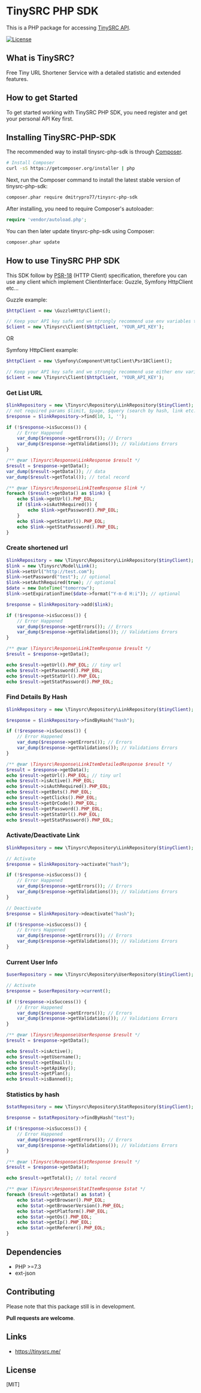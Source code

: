 # TinySRC PHP SDK

This is a PHP package for accessing [TinySRC API](http://api.tinysrc.me/).

[![License](https://img.shields.io/badge/License-MIT-blue.svg)](https://opensource.org/licenses/MIT)

## What is TinySRC?

Free Tiny URL Shortener Service with a detailed statistic and extended features.

## How to get Started

To get started working with TinySRC PHP SDK, you need register and get your personal API Key first.  

## Installing TinySRC-PHP-SDK

The recommended way to install tinysrc-php-sdk is through
[Composer](http://getcomposer.org).

```bash
# Install Composer
curl -sS https://getcomposer.org/installer | php
```

Next, run the Composer command to install the latest stable version of tinysrc-php-sdk:

```bash
composer.phar require dmitrypro77/tinysrc-php-sdk
```

After installing, you need to require Composer's autoloader:

```php
require 'vendor/autoload.php';
```

You can then later update tinysrc-php-sdk using Composer:

 ```bash
composer.phar update
 ```

## How to use TinySRC PHP SDK

This SDK follow by [PSR-18](https://www.php-fig.org/psr/psr-18/) (HTTP Client) specification, therefore you can use any client which implement ClientInterface: Guzzle, Symfony HttpClient etc...

Guzzle example:
```php
$httpClient = new \GuzzleHttp\Client();

// Keep your API key safe and we strongly recommend use env variables to store api key
$client = new \Tinysrc\Client($httpClient, 'YOUR_API_KEY'); 
```

OR

Symfony HttpClient example:
```php
$httpClient = new \Symfony\Component\HttpClient\Psr18Client();

// Keep your API key safe and we strongly recommend use either env variables or database to store api key
$client = new \Tinysrc\Client($httpClient, 'YOUR_API_KEY'); 
```

### Get List URL

```php
$linkRepository = new \Tinysrc\Repository\LinkRepository($tinyClient);
// not required params $limit, $page, $query (search by hash, link etc...)
$response = $linkRepository->find(10, 1, '');

if (!$response->isSuccess()) {
    // Error Happened
    var_dump($response->getErrors()); // Errors
    var_dump($response->getValidations()); // Validations Errors
}

/** @var \Tinysrc\Response\LinkResponse $result */
$result = $response->getData();
var_dump($result->getData()); // data
var_dump($result->getTotal()); // total record

/** @var \Tinysrc\Response\LinkItemResponse $link */
foreach ($result->getData() as $link) {
    echo $link->getUrl().PHP_EOL;
    if ($link->isAuthRequired()) {
        echo $link->getPassword().PHP_EOL;
    }
    echo $link->getStatUrl().PHP_EOL;
    echo $link->getStatPassword().PHP_EOL;
}
```

### Create shortened url

```php
$linkRepository = new \Tinysrc\Repository\LinkRepository($tinyClient);
$link = new \Tinysrc\Model\Link();
$link->setUrl("http://test.com");
$link->setPassword("test"); // optional
$link->setAuthRequired(true); // optional
$date = new DateTime("tomorrow");
$link->setExpirationTime($date->format("Y-m-d H:i")); // optional

$response = $linkRepository->add($link);

if (!$response->isSuccess()) {
    // Error Happened
    var_dump($response->getErrors()); // Errors
    var_dump($response->getValidations()); // Validations Errors
}

/** @var \Tinysrc\Response\LinkItemResponse $result */
$result = $response->getData();

echo $result->getUrl().PHP_EOL; // tiny url
echo $result->getPassword().PHP_EOL;
echo $result->getStatUrl().PHP_EOL;
echo $result->getStatPassword().PHP_EOL;
```

### Find Details By Hash

```php
$linkRepository = new \Tinysrc\Repository\LinkRepository($tinyClient);

$response = $linkRepository->findByHash("hash");

if (!$response->isSuccess()) {
    // Error Happened
    var_dump($response->getErrors()); // Errors
    var_dump($response->getValidations()); // Validations Errors
}

/** @var \Tinysrc\Response\LinkItemDetailedResponse $result */
$result = $response->getData();
echo $result->getUrl().PHP_EOL; // tiny url
echo $result->isActive().PHP_EOL;
echo $result->isAuthRequired().PHP_EOL;
echo $result->getBots().PHP_EOL;
echo $result->getClicks().PHP_EOL;
echo $result->getQrCode().PHP_EOL;
echo $result->getPassword().PHP_EOL;
echo $result->getStatUrl().PHP_EOL;
echo $result->getStatPassword().PHP_EOL;
```


### Activate/Deactivate Link

```php
$linkRepository = new \Tinysrc\Repository\LinkRepository($tinyClient);

// Activate
$response = $linkRepository->activate("hash");

if (!$response->isSuccess()) {
    // Error Happened
    var_dump($response->getErrors()); // Errors
    var_dump($response->getValidations()); // Validations Errors
}

// Deactivate
$response = $linkRepository->deactivate("hash");

if (!$response->isSuccess()) {
    // Errors Happened
    var_dump($response->getErrors()); // Errors
    var_dump($response->getValidations()); // Validations Errors
}
```

### Current User Info

```php
$userRepository = new \Tinysrc\Repository\UserRepository($tinyClient);

// Activate
$response = $userRepository->current();

if (!$response->isSuccess()) {
    // Error Happened
    var_dump($response->getErrors()); // Errors
    var_dump($response->getValidations()); // Validations Errors
}

/** @var \Tinysrc\Response\UserResponse $result */
$result = $response->getData();

echo $result->isActive();
echo $result->getUsername();
echo $result->getEmail();
echo $result->getApiKey();
echo $result->getPlan();
echo $result->isBanned();
```


### Statistics by hash

```php
$statRepository = new \Tinysrc\Repository\StatRepository($tinyClient);

$response = $statRepository->findByHash("test");

if (!$response->isSuccess()) {
    // Error Happened
    var_dump($response->getErrors()); // Errors
    var_dump($response->getValidations()); // Validations Errors
}

/** @var \Tinysrc\Response\StatResponse $result */
$result = $response->getData();

echo $result->getTotal(); // total record

/** @var \Tinysrc\Response\StatItemResponse $stat */
foreach ($result->getData() as $stat) {
    echo $stat->getBrowser().PHP_EOL;
    echo $stat->getBrowserVersion().PHP_EOL;
    echo $stat->getPlatform().PHP_EOL;
    echo $stat->getOs().PHP_EOL;
    echo $stat->getIp().PHP_EOL;
    echo $stat->getReferer().PHP_EOL;
}

```

## Dependencies

- PHP >=7.3
- ext-json

## Contributing

Please note that this package still is in development.

**Pull requests are welcome**.

## Links

- https://tinysrc.me/

## License

[MIT]